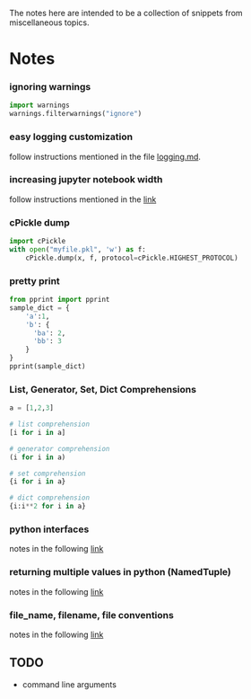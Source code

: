 The notes here are intended to be a collection of snippets from miscellaneous topics.

# Notes

### ignoring warnings  
```python
import warnings
warnings.filterwarnings("ignore")
```

### easy logging customization
follow instructions mentioned in the file [logging.md](logging.md).

### increasing jupyter notebook width
  follow instructions mentioned in the [link](http://stackoverflow.com/questions/21971449/how-do-i-increase-the-cell-width-of-the-ipython-notebook-in-my-browser)

### cPickle dump
```python
import cPickle
with open("myfile.pkl", 'w') as f:
    cPickle.dump(x, f, protocol=cPickle.HIGHEST_PROTOCOL)
```

### pretty print
```python
from pprint import pprint
sample_dict = {
    'a':1,
    'b': {
      'ba': 2,
      'bb': 3
    }
}
pprint(sample_dict)
```

### List, Generator, Set, Dict Comprehensions
```python
a = [1,2,3]

# list comprehension
[i for i in a]

# generator comprehension  
(i for i in a)

# set comprehension
{i for i in a}

# dict comprehension
{i:i**2 for i in a}
```

### python interfaces
notes in the following [link](http://stackoverflow.com/questions/372042/difference-between-abstract-class-and-interface-in-python)

### returning multiple values in python (NamedTuple)
notes in the following [link](http://stackoverflow.com/questions/354883/how-do-you-return-multiple-values-in-python)

### file_name, filename, file conventions
notes in the following [link](http://english.stackexchange.com/questions/5366/which-is-correct-filename-file-name-or-filename)

## TODO
* command line arguments
